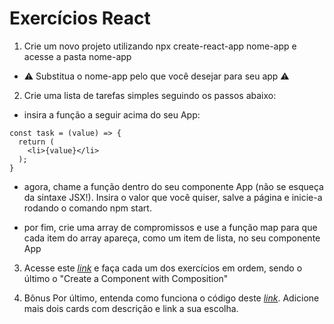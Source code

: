 # Exercícios React

1. Crie um novo projeto utilizando npx create-react-app nome-app e acesse a pasta nome-app

  * ⚠️ Substitua o nome-app pelo que você desejar para seu app ⚠️

2. Crie uma lista de tarefas simples seguindo os passos abaixo:

  * insira a função a seguir acima do seu App:

```
const task = (value) => {
  return (
    <li>{value}</li>
  );
}
```
  * agora, chame a função dentro do seu componente App (não se esqueça da sintaxe JSX!). Insira o valor que você quiser, salve a página e inicie-a rodando o comando npm start.

  * por fim, crie uma array de compromissos e use a função map para que cada item do array apareça, como um item de lista, no seu componente App

3. Acesse este _[link](https://www.freecodecamp.org/learn/front-end-libraries/react/)_ e faça cada um dos exercícios em ordem, sendo o último o "Create a Component with Composition"

4. Bônus Por último, entenda como funciona o código deste _[link](https://codepen.io/nathansebhastian/pen/qgOJKe)_. Adicione mais dois cards com descrição e link a sua escolha.